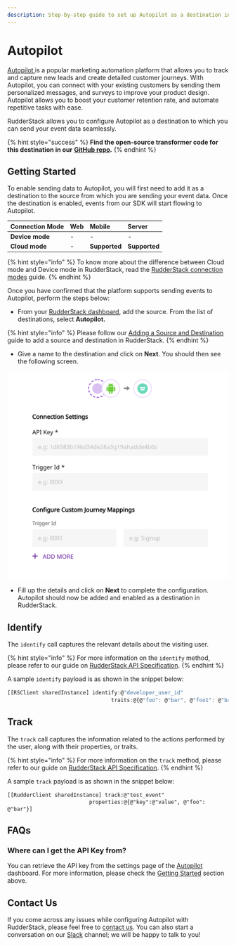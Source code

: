```yaml
---
description: Step-by-step guide to set up Autopilot as a destination in RudderStack.
---
```


# Autopilot

[Autopilot ](https://www.autopilothq.com/)is a popular marketing automation platform that allows you to track and capture new leads and create detailed customer journeys. With Autopilot, you can connect with your existing customers by sending them personalized messages, and surveys to improve your product design. Autopilot allows you to boost your customer retention rate, and automate repetitive tasks with ease.

RudderStack allows you to configure Autopilot as a destination to which you can send your event data seamlessly.

{% hint style="success" %}
**Find the open-source transformer code for this destination in our** [**GitHub repo**](https://github.com/rudderlabs/rudder-transformer/tree/master/v0/destinations/autopilot)**.**
{% endhint %}

## Getting Started

To enable sending data to Autopilot, you will first need to add it as a destination to the source from which you are sending your event data. Once the destination is enabled, events from our SDK will start flowing to Autopilot.

| **Connection Mode** | **Web** | **Mobile** | **Server** |
| :--- | :--- | :--- | :--- |
| **Device mode** | - | - | - |
| **Cloud mode** | - | **Supported** | **Supported** |

{% hint style="info" %}
 To know more about the difference between Cloud mode and Device mode in RudderStack, read the [RudderStack connection modes](https://docs.rudderstack.com/get-started/rudderstack-connection-modes) guide.
{% endhint %}

Once you have confirmed that the platform supports sending events to Autopilot, perform the steps below:

* From your [RudderStack dashboard](https://app.rudderlabs.com/), add the source. From the list of destinations, select **Autopilot.**

{% hint style="info" %}
Please follow our [Adding a Source and Destination](https://docs.rudderstack.com/getting-started/adding-source-and-destination-rudderstack) guide to add a source and destination in RudderStack.
{% endhint %}

* Give a name to the destination and click on **Next**. You should then see the following screen.

![Autopilot Settings](../.gitbook/assets/autopilot.png)

* Fill up the details and click on **Next** to complete the configuration. Autopilot should now be added and enabled as a destination in RudderStack.

## Identify

The `identify` call captures the relevant details about the visiting user.

{% hint style="info" %}
For more information on the `identify` method, please refer to our guide on [RudderStack API Specification](https://docs.rudderstack.com/rudderstack-api-spec).
{% endhint %}

A sample `identify` payload is as shown in the snippet below:

```javascript
[[RSClient sharedInstance] identify:@"developer_user_id"
                                 traits:@{@"foo": @"bar", @"foo1": @"bar1"}];
```

## Track

The `track` call captures the information related to the actions performed by the user, along with their properties, or traits.

{% hint style="info" %}
For more information on the `track` method, please refer to our guide on [RudderStack API Specification](https://docs.rudderstack.com/rudderstack-api-spec).
{% endhint %}

A sample `track` payload is as shown in the snippet below:

```text
[[RudderClient sharedInstance] track:@"test_event"
                          properties:@{@"key":@"value", @"foo": @"bar"}]
```

## FAQs

### Where can I get the API Key from?

You can retrieve the API key from the settings page of the [Autopilot](https://dashboard.branch.io/#/settings) dashboard. For more information, please check the [Getting Started](https://docs.rudderstack.com/destinations/autopilot#getting-started) section above.

## Contact Us

If you come across any issues while configuring Autopilot with RudderStack, please feel free to [contact us](mailto:%20docs@rudderstack.com). You can also start a conversation on our [Slack](https://resources.rudderstack.com/join-rudderstack-slack) channel; we will be happy to talk to you!

